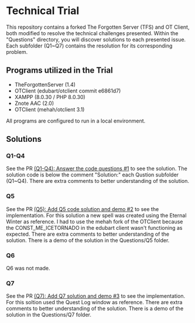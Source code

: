 # Technical Trial

This repository contains a forked The Forgotten Server (TFS) and OT Client, both modified to resolve the technical challenges presented. 
Within the "Questions" directory, you will discover solutions to each presented issue. Each subfolder (Q1~Q7) contains the resolution for its corresponding problem.

## Programs utilized in the Trial

- TheForgottenServer (1.4)
- OTClient (edubart/otclient commit e6861d7)
- XAMPP (8.0.30 / PHP 8.0.30)
- Znote AAC (2.0)
- OTClient (mehah/otclient 3.1)

All programs are configured to run in a local environment.

## Solutions

### Q1-Q4
See the PR [(Q1-Q4): Answer the code questions #1](https://github.com/sebapique/TechnicalTrial/pull/1) to see the solution. 
The solution code is below the comment "Solution:" each Qustion subfolder (Q1~Q4). There are extra comments to better understanding of the solution.

### Q5
See the PR [(Q5): Add Q5 code solution and demo #2](https://github.com/sebapique/TechnicalTrial/pull/2) to see the implementation.
For this solution a new spell was created using the Eternal Winter as reference. I had to use the mehah fork of the OTClient because the CONST_ME_ICETORNADO in the edubart client wasn't functioning as expected.
There are extra comments to better understanding of the solution.
There is a demo of the solution in the Questions/Q5 folder.

### Q6

Q6 was not made.

### Q7
See the PR [(Q7): Add Q7 solution and demo #3](https://github.com/sebapique/TechnicalTrial/pull/3) to see the implementation. 
For this soltion used the Quest Log window as reference.
There are extra comments to better understanding of the solution.
There is a demo of the solution in the Questions/Q7 folder.
